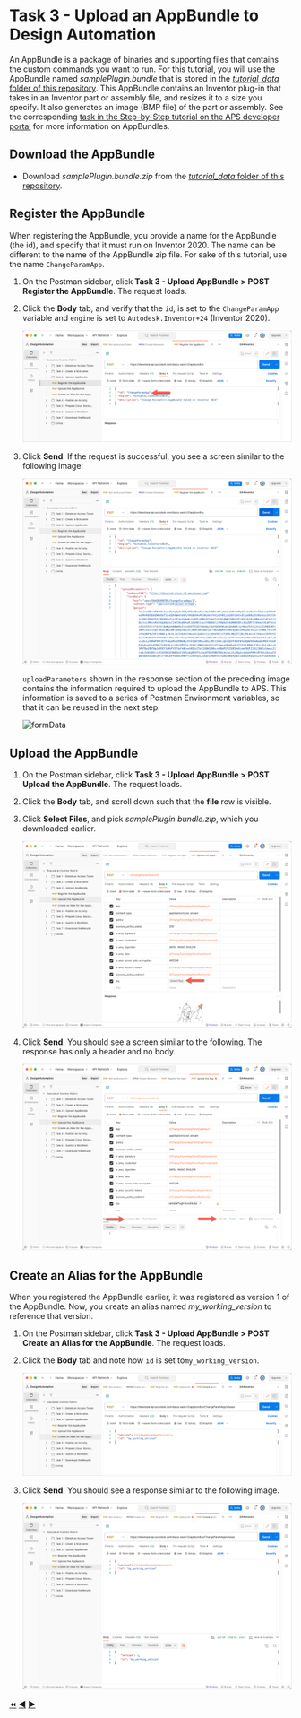# Task 3 - Upload an AppBundle to Design Automation

An AppBundle is a package of binaries and supporting files that contains the custom commands you want to run. For this tutorial, you will use the AppBundle named *samplePlugin.bundle*  that is stored in the [*tutorial_data* folder of this repository](../tutorial_data). This AppBundle contains an Inventor plug-in that takes in an Inventor part or assembly file, and resizes it to a size you specify. It also generates an image (BMP file) of the part or assembly. See the corresponding [task in the Step-by-Step tutorial on the APS developer portal](https://aps.autodesk.com/en/docs/design-automation/v3/tutorials/inventor/task6-post-workitem/) for more information on AppBundles. 

## Download the AppBundle

- Download *samplePlugin.bundle.zip* from the [*tutorial_data* folder of this repository](../tutorial_data).

## Register the AppBundle

When registering the AppBundle, you provide a name for the AppBundle (the id), and specify that it must run on Inventor 2020. The name can be different to the name of the AppBundle zip file. For sake of this tutorial, use the name `ChangeParamApp`.

1. On the Postman sidebar, click **Task 3 - Upload AppBundle > POST Register the AppBundle**. The request loads.

3. Click the **Body** tab, and verify that the `id`, is set to the `ChangeParamApp` variable and `engine` is set to `Autodesk.Inventor+24` (Inventor 2020).

    ![AppBundle Body](../images/task3-appbundle_body.png "AppBundle Body")

4. Click **Send**. If the request is successful, you see a screen similar to the following image:

    ![AppBundle Registered](../images/task3-appbundle_registered.png "AppBundle Registered")

    `uploadParameters` shown in the response section of the preceding image contains the information required to upload the AppBundle to APS. This information is saved to a series of Postman Environment variables, so that it can be reused in the next step.

    ![formData](../images/task3-appbundle_form_data.png "formData")

## Upload the AppBundle

1. On the Postman sidebar, click **Task 3 - Upload AppBundle > POST Upload the AppBundle**. The request loads.

2. Click the **Body** tab, and scroll down such that the **file** row is visible.

3. Click **Select Files**, and pick *samplePlugin.bundle.zip*, which you downloaded earlier.

    ![Pick AppBundle package](../images/task3-appbundle_select_file.png "Pick AppBundle package")

5. Click **Send**. You should see a screen similar to the following. The response has only a header and no body.

    ![AppBundle uploaded](../images/task3-appbundle_uploaded.png "AppBundle uploaded")

## Create an Alias for the AppBundle

When you registered the AppBundle earlier, it was registered as version 1 of the AppBundle. Now, you create an alias named *my_working_version* to reference that version.

1. On the Postman sidebar, click **Task 3 - Upload AppBundle > POST Create an Alias for the AppBundle**. The request loads.

2. Click the **Body** tab and note how `id` is set to`my_working_version`.

    ![Alias](../images/task3-appbundle_alias.png "Alias")

3. Click **Send**. You should see a response similar to the following image.

    ![Alias response](../images/task3-appbundle_alias_set.png "Alias response")

[:rewind:](../readme.md "readme.md") [:arrow_backward:](task-2.md "Previous task") [:arrow_forward:](task-4.md "Next task")
